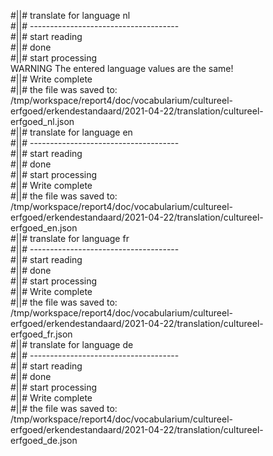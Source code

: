 #||# translate for language nl  
#||# -------------------------------------  
#||# start reading  
#||# done  
#||# start processing  
WARNING The entered language values are the same!  
#||# Write complete  
#||# the file was saved to: /tmp/workspace/report4/doc/vocabularium/cultureel-erfgoed/erkendestandaard/2021-04-22/translation/cultureel-erfgoed_nl.json  
#||# translate for language en  
#||# -------------------------------------  
#||# start reading  
#||# done  
#||# start processing  
#||# Write complete  
#||# the file was saved to: /tmp/workspace/report4/doc/vocabularium/cultureel-erfgoed/erkendestandaard/2021-04-22/translation/cultureel-erfgoed_en.json  
#||# translate for language fr  
#||# -------------------------------------  
#||# start reading  
#||# done  
#||# start processing  
#||# Write complete  
#||# the file was saved to: /tmp/workspace/report4/doc/vocabularium/cultureel-erfgoed/erkendestandaard/2021-04-22/translation/cultureel-erfgoed_fr.json  
#||# translate for language de  
#||# -------------------------------------  
#||# start reading  
#||# done  
#||# start processing  
#||# Write complete  
#||# the file was saved to: /tmp/workspace/report4/doc/vocabularium/cultureel-erfgoed/erkendestandaard/2021-04-22/translation/cultureel-erfgoed_de.json  
